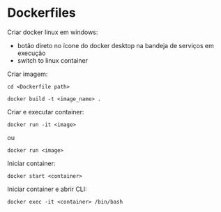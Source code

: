 # Dockerfiles

Criar docker linux em windows: 
- botão direto no ícone do docker desktop na bandeja de serviços em execução
- switch to linux container

Criar imagem:

`cd <Dockerfile path>`

`docker build -t <image_name> .`

Criar e executar container:

`docker run -it <image>`

ou

`docker run <image>`

Iniciar container:

`docker start <container>`

Iniciar container e abrir CLI:

`docker exec -it <container> /bin/bash`
